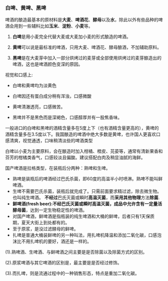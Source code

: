 ### 白啤、黄啤、黑啤

​	啤酒的酿造最基本的原材料是**大麦**、**啤酒花**、**酵母**以及**水**，除此以外有些品种的啤酒会用到一些辅料比如**玉米**、**淀粉**、**小麦**等。 

1. **白啤**是用小麦完全代替大麦或大麦加小麦的形式酿造的啤酒。 

2. **黄啤**可以说是最标准的啤酒，只用大麦、啤酒花、酵母酿酒，不加辅助原料。 

3. **黑啤**是在大麦芽中加入一部分烘烤过的麦芽或全部使用烘烤过的麦芽酿造出的啤酒，这也是啤酒颜色变深的原因。 

视觉和口感上:

- 白啤和黄啤均为淡黄色

- 白啤因还有蛋白成分稍有浑浊，口感微酸

- 黄啤清澈透亮，口感微苦。

- 黑啤并不是黑色而是深褐色，口感醇厚并有一股焦香味。 

​	一般进口的白啤和黑啤的酒精含量多在5度上下（也有酒精含量更高的），黄啤的酒精含量多在3.5度以下。我国酿造的啤酒中绝大多数是黄啤，也许国人更喜欢口感清爽，视觉通透，口味稍清淡些的啤酒类型

​	白啤以小麦为主要原料，会在酿造时加入柑橘、橙皮、芫荽等，通常有清新果香和芬芳的柑橘类香气，口感较淡且偏酸。建议搭配白肉及稍显油腻的海鲜。 

国产啤酒是拉格类型，在装瓶后分两种：熟啤和生啤。

- 熟啤是装瓶后的啤酒经过巴氏杀菌，即60度的高温半小时喷淋。熟啤不能叫鲜啤酒。
- 生啤不需要巴氏杀菌，装瓶后就完成了。只需前面要求精过滤，除去微生物。也叫纯生啤酒。 **不经过**巴氏灭菌或瞬时**高温灭菌**，而**采用其他物理**方法**除菌**.
-  **鲜啤酒(fresh beer):**不经巴氏灭菌或瞬时高温灭菌，成品中**允许含有一定量活酵母菌**，达到一定生物稳定性的啤酒。 
- 对国产啤酒，鲜啤酒是指瓶装的纯生啤酒和大桶的鲜啤，后者只有1天保质期，夏天大街上到处都有的。
- 至于原浆，是没过滤酵母的鲜啤。
- 扎啤是普通大桶装鲜啤的另一种叫法，用扎啤机降温和添加二氧化碳，口感泡沫比不用扎啤机的要好，酒还是一样的。

 (1).熟啤酒、生啤酒、与鲜啤酒之间主要是是否除菌以及除菌方式的区别。 

 (2).原浆啤酒与其它啤酒的区别是，最主要是是否经过修饰。 

 (3).而扎啤，则是流通过程中的一种销售形态，特点是重加二氧化碳。 